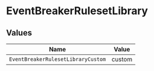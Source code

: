 # EventBreakerRulesetLibrary


## Values

| Name                               | Value                              |
| ---------------------------------- | ---------------------------------- |
| `EventBreakerRulesetLibraryCustom` | custom                             |